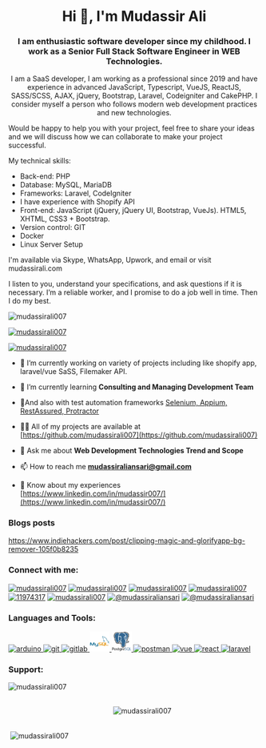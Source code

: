 <h1 align="center">Hi 👋, I'm Mudassir Ali</h1>
<h3 align="center">I am enthusiastic software developer since my childhood. I work as a Senior Full Stack Software Engineer in WEB Technologies.</h3>
<p align="center">I am a SaaS developer, I am working as a professional since 2019 and have experience in advanced JavaScript, Typescript, VueJS, ReactJS, SASS/SCSS, AJAX, jQuery, Bootstrap, Laravel, Codeigniter and CakePHP.
I consider myself a person who follows modern web development practices and new technologies.

Would be happy to help you with your project, feel free to share your ideas and we will discuss how we can collaborate to make your project successful.

My technical skills:
- Back-end: PHP
- Database: MySQL, MariaDB
- Frameworks: Laravel, CodeIgniter
- I have experience with Shopify API
- Front-end: JavaScript (jQuery, jQuery UI, Bootstrap, VueJs). HTML5, XHTML, CSS3 + Bootstrap.
- Version control: GIT
- Docker
- Linux Server Setup

I'm available via Skype, WhatsApp, Upwork, and email or visit mudassirali.com

I listen to you, understand your specifications, and ask questions if it is necessary. I’m a reliable worker, and I promise to do a job well in time. Then I do my best.</p>

<p align="left"> <img src="https://komarev.com/ghpvc/?username=mudassirali007&label=Profile%20views&color=0e75b6&style=flat" alt="mudassirali007" /> </p>

<p align="left"> <a href="https://github.com/ryo-ma/github-profile-trophy"><img src="https://github-profile-trophy.vercel.app/?username=mudassirali007" alt="mudassirali007" /></a> </p>

<p align="left"> <a href="https://twitter.com/mudassirali007" target="blank"><img src="https://img.shields.io/twitter/follow/mudassirali007?logo=twitter&style=for-the-badge" alt="mudassirali007" /></a> </p>

- 🔭 I’m currently working on variety of projects including like shopify app, laravel/vue SaSS, Filemaker API.

- 🌱 I’m currently learning **Consulting and Managing Development Team**

- 🤝And also with test automation frameworks [Selenium, Appium, RestAssured, Protractor](https://github.com/mszeles)

- 👨‍💻 All of my projects are available at [https://github.com/mudassirali007](https://github.com/mudassirali007)

- 💬 Ask me about **Web Development Technologies Trend and Scope**

- 📫 How to reach me **mudassiraliansari@gmail.com**

- 📄 Know about my experiences [https://www.linkedin.com/in/mudassir007/](https://www.linkedin.com/in/mudassir007/)

### Blogs posts
<!-- BLOG-POST-LIST:START -->
https://www.indiehackers.com/post/clipping-magic-and-glorifyapp-bg-remover-105f0b8235
<!-- BLOG-POST-LIST:END -->

<h3 align="left">Connect with me:</h3>
<p align="left">
<a href="https://dev.to/mudassirali007" target="blank"><img align="center" src="https://raw.githubusercontent.com/rahuldkjain/github-profile-readme-generator/master/src/images/icons/Social/devto.svg" alt="mudassirali007" height="30" width="40" /></a>
  <a href="https://facebook.com/mudassirali007" target="blank"><img align="center" src="https://raw.githubusercontent.com/rahuldkjain/github-profile-readme-generator/master/src/images/icons/Social/facebook.svg" alt="mudassirali007" height="30" width="40" /></a>
<a href="https://twitter.com/mudassirali007" target="blank"><img align="center" src="https://raw.githubusercontent.com/rahuldkjain/github-profile-readme-generator/master/src/images/icons/Social/twitter.svg" alt="mudassirali007" height="30" width="40" /></a>
<a href="https://linkedin.com/in/mudassir007" target="blank"><img align="center" src="https://raw.githubusercontent.com/rahuldkjain/github-profile-readme-generator/master/src/images/icons/Social/linked-in-alt.svg" alt="mudassirali007" height="30" width="40" /></a>
<a href="https://stackoverflow.com/users/11974317" target="blank"><img align="center" src="https://raw.githubusercontent.com/rahuldkjain/github-profile-readme-generator/master/src/images/icons/Social/stack-overflow.svg" alt="11974317" height="30" width="40" /></a>
<a href="https://www.instagram.com/mudassirali007" target="blank"><img align="center" src="https://raw.githubusercontent.com/rahuldkjain/github-profile-readme-generator/master/src/images/icons/Social/instagram.svg" alt="mudassirali007" height="30" width="40" /></a>
<a href="https://hashnode.com/@mudassir" target="blank"><img align="center" src="https://raw.githubusercontent.com/rahuldkjain/github-profile-readme-generator/master/src/images/icons/Social/hashnode.svg" alt="@mudassiraliansari" height="30" width="40" /></a>
<a href="https://medium.com/@mudassiraliansari" target="blank"><img align="center" src="https://raw.githubusercontent.com/rahuldkjain/github-profile-readme-generator/master/src/images/icons/Social/medium.svg" alt="@mudassiraliansari" height="30" width="40" /></a>

</p>

<h3 align="left">Languages and Tools:</h3>
<p align="left"> <a href="https://www.jetbrains.com/phpstorm/" target="_blank" rel="noreferrer"> <img src="https://cdn.worldvectorlogo.com/logos/phpstorm-1.svg" alt="arduino" width="40" height="40"/> </a> 
  <a href="https://git-scm.com/" target="_blank" rel="noreferrer"> <img src="https://www.vectorlogo.zone/logos/git-scm/git-scm-icon.svg" alt="git" width="40" height="40"/> </a> 
  <a href="https://gitlab.com/" target="_blank" rel="noreferrer"> <img src="https://cdn.worldvectorlogo.com/logos/gitlab.svg" alt="gitlab" width="40" height="40"/> </a> 
  <a href="https://www.mysql.com/" target="_blank" rel="noreferrer"> <img src="https://raw.githubusercontent.com/devicons/devicon/master/icons/mysql/mysql-original-wordmark.svg" alt="mysql" width="40" height="40"/> </a> 
  <a href="https://www.postgresql.org" target="_blank" rel="noreferrer"> <img src="https://raw.githubusercontent.com/devicons/devicon/master/icons/postgresql/postgresql-original-wordmark.svg" alt="postgresql" width="40" height="40"/> </a> 
  <a href="https://postman.com" target="_blank" rel="noreferrer"> <img src="https://www.vectorlogo.zone/logos/getpostman/getpostman-icon.svg" alt="postman" width="40" height="40"/> </a>
 <a href="https://vuejs.org/" target="_blank" rel="noreferrer"> <img src="https://cdn.worldvectorlogo.com/logos/vue-js-1.svg" alt="vue" width="40" height="40"/> </a>
 <a href="https://reactjs.org/" target="_blank" rel="noreferrer"> <img src="https://cdn.worldvectorlogo.com/logos/react-2.svg" alt="react" width="40" height="40"/> </a>
 <a href="https://laravel.com/" target="_blank" rel="noreferrer"> <img src="https://cdn.worldvectorlogo.com/logos/laravel-2.svg" alt="laravel" width="40" height="40"/> </a>



</p>

<h3 align="left">Support:</h3>
<p><a href="https://www.buymeacoffee.com/mudassirali"> <img align="left" src="https://cdn.buymeacoffee.com/buttons/v2/default-yellow.png" height="50" width="210" alt="mudassirali007" /></a></p><br><br>

<p><img align="left" src="https://github-readme-stats.vercel.app/api/top-langs?username=mudassirali007&show_icons=true&locale=en&layout=compact" alt="mudassirali007" /></p>
<br><br>
<p>&nbsp;<img align="center" src="https://github-readme-stats.vercel.app/api?username=mudassirali007&show_icons=true&locale=en" alt="mudassirali007" /></p>